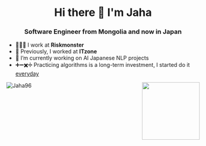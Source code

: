 ### 
<h1 align="center">Hi there 👋 I'm Jaha</h1>
<h3 align="center">Software Engineer from Mongolia and now in Japan</h3>

- 👨🏻‍💻 I work at **Riskmonster**
- 🤝 Previously, I worked at **ITzone**
- 🔭 I’m currently working on AI Japanese NLP projects
- ➕➖✖️➗ Practicing algorithms is a long-term investment, I started do it [everyday](https://github.com/Jaha96/Algorithm-Challenges)

<p align="left">
  <img align="center" src="https://github-readme-stats.calvinchankf.vercel.app/api?username=Jaha96&show_icons=true" alt="Jaha96" />
  <img align='right' src='https://github.com/Rishit-dagli/Rishit-dagli/blob/master/images/octocat-anime.gif' width='150"'>
</p>

<!--
**Jaha96/Jaha96** is a ✨ _special_ ✨ repository because its `README.md` (this file) appears on your GitHub profile.

Here are some ideas to get you started:


- 🌱 I’m currently learning ...
- 👯 I’m looking to collaborate on ...
- 🤔 I’m looking for help with ...
- 💬 Ask me about ...
- 📫 How to reach me: ...
- 😄 Pronouns: ...
- ⚡ Fun fact: ...
-->
